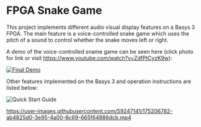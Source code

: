 # FPGA Snake Game

This project implements different audio visual display features on a Basys 3 FPGA. The main feature is a voice-controlled snake game which uses the pitch of a sound to control whether the snake moves left or right.

A demo of the voice-controlled sname game can be seen here (click photo for link or visit https://www.youtube.com/watch?v=ZdfPtCyzK9w):

[![Final Demo](https://img.youtube.com/vi/ZdfPtCyzK9w/0.jpg)](https://www.youtube.com/watch?v=ZdfPtCyzK9w)


Other features implemented on the Basys 3 and operation instructions are listed below:

![Quick Start Guide](quick_start_guide.png)



https://user-images.githubusercontent.com/59247141/175206782-ab4825d0-3e95-4a00-8c69-665f64886dcb.mp4